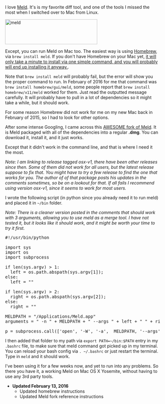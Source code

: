 I love [Meld](http://meldmerge.org/). It's is my favorite diff tool, and one of the tools I missed the most when I switched over to Mac from Linux.

<a href="http://www.alexkras.com/wp-content/uploads/meld.png"><img src="http://www.alexkras.com/wp-content/uploads/meld-300x81.png" alt="meld" width="300" height="81" class="alignright size-medium wp-image-648" /></a>

Except, you can run Meld on Mac too. The easiest way is using [Homebrew](http://brew.sh/), via `brew install meld`. If you don't have Homebrew on your Mac yet, [it will only take a minute to install via one simple command, and you will probably will end up installing it anyway.](http://brew.sh/).

Note that `brew install meld` will probably fail, but the error will show you the proper command to run. In February of 2016 for me that command was `brew install homebrew/gui/meld`, some people report that `brew install homebrew/x11/meld` worked for them. Just read the outputted message carefully. It will probably have to pull in a lot of dependencies so it might take a while, but it should work.

For some reason Homebrew did not work for me on my new Mac back in February of 2015, so I had to look for other options.

After some intense Googling, I came across this [AWESOME fork of Meld](https://github.com/yousseb/meld/releases/tag/osx-v1). It is Meld packaged with all of the dependencies into a regular **.dmg**. You can download it, install it, and it just works.

Except that it didn't work in the command line, and that is where I need it the most.

*Note: I am linking to release tagged osx-v1, there have been other releases since then. Some of them did not work for all users, but the latest release suppose to fix that. You might have to try a few release to find the one that works for you. The author of of that package posts his updates in the comments sometimes, so be on a lookout for that. If all fails I recommend using version osx-v1, since it seems to work for most users.*

I wrote the following script (in python since you already need it to run meld) and placed it in `~/bin` folder.

*Note: There is a cleaner version posted in the comments that should work with 3 arguments, allowing you to use meld as a merge tool. I have not tested it, but it looks like it should work, and it might be worth your time to try it first.*

<pre>
#!/usr/bin/python

import sys
import os
import subprocess

if len(sys.argv) > 1:
  left = os.path.abspath(sys.argv[1]);
else:
  left = ""

if len(sys.argv) > 2:
  right = os.path.abspath(sys.argv[2]);
else:
  right = ""

MELDPATH = "/Applications/Meld.app"
arguments = " -n " + MELDPATH + " --args " + left + " " + right

p = subprocess.call(['open', '-W', '-a',  MELDPATH, '--args', left, right])
</pre>

I then added that folder to my path via `export PATH=~/bin:$PATH` entry in my `.bashrc` file, to make sure that meld command got picked up in my terminal. You can reload your bash config via `. ~/.bashrc` or just restart the terminal. Type in `meld` and it should work.

I've been using it for a few weeks now, and yet to run into any problems. So there you have it, a working Meld on Mac OS X Yosemite, without having to use any 3rd party tools.

- **Updated February 13, 2016**
    - Updated homebrew instructions
    - Updated Meld fork reference instructions

